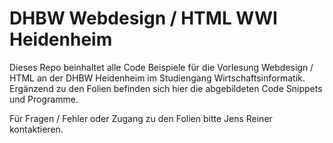 # DHBW Webdesign / HTML WWI Heidenheim

Dieses Repo beinhaltet alle Code Beispiele für die Vorlesung Webdesign / HTML an der DHBW Heidenheim im Studiengang Wirtschaftsinformatik. Ergänzend zu den Folien befinden sich hier die abgebildeten Code Snippets und Programme.

Für Fragen / Fehler oder Zugang zu den Folien bitte Jens Reiner kontaktieren.
